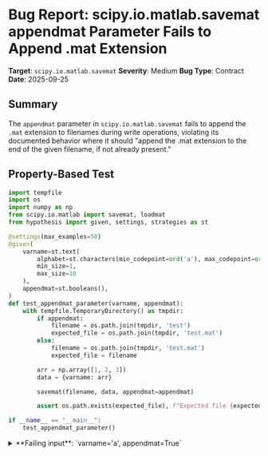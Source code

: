 # Bug Report: scipy.io.matlab.savemat appendmat Parameter Fails to Append .mat Extension

**Target**: `scipy.io.matlab.savemat`
**Severity**: Medium
**Bug Type**: Contract
**Date**: 2025-09-25

## Summary

The `appendmat` parameter in `scipy.io.matlab.savemat` fails to append the `.mat` extension to filenames during write operations, violating its documented behavior where it should "append the .mat extension to the end of the given filename, if not already present."

## Property-Based Test

```python
import tempfile
import os
import numpy as np
from scipy.io.matlab import savemat, loadmat
from hypothesis import given, settings, strategies as st

@settings(max_examples=50)
@given(
    varname=st.text(
        alphabet=st.characters(min_codepoint=ord('a'), max_codepoint=ord('z')),
        min_size=1,
        max_size=10
    ),
    appendmat=st.booleans(),
)
def test_appendmat_parameter(varname, appendmat):
    with tempfile.TemporaryDirectory() as tmpdir:
        if appendmat:
            filename = os.path.join(tmpdir, 'test')
            expected_file = os.path.join(tmpdir, 'test.mat')
        else:
            filename = os.path.join(tmpdir, 'test.mat')
            expected_file = filename

        arr = np.array([1, 2, 3])
        data = {varname: arr}

        savemat(filename, data, appendmat=appendmat)

        assert os.path.exists(expected_file), f"Expected file {expected_file} does not exist"

if __name__ == "__main__":
    test_appendmat_parameter()
```

<details>

<summary>
**Failing input**: `varname='a', appendmat=True`
</summary>
```
Traceback (most recent call last):
  File "/home/npc/pbt/agentic-pbt/worker_/8/hypo.py", line 33, in <module>
    test_appendmat_parameter()
    ~~~~~~~~~~~~~~~~~~~~~~~~^^
  File "/home/npc/pbt/agentic-pbt/worker_/8/hypo.py", line 8, in test_appendmat_parameter
    @given(

  File "/home/npc/miniconda/lib/python3.13/site-packages/hypothesis/core.py", line 2124, in wrapped_test
    raise the_error_hypothesis_found
  File "/home/npc/pbt/agentic-pbt/worker_/8/hypo.py", line 30, in test_appendmat_parameter
    assert os.path.exists(expected_file), f"Expected file {expected_file} does not exist"
           ~~~~~~~~~~~~~~^^^^^^^^^^^^^^^
AssertionError: Expected file /tmp/tmpp70zqc4i/test.mat does not exist
Falsifying example: test_appendmat_parameter(
    varname='a',  # or any other generated value
    appendmat=True,
)
Explanation:
    These lines were always and only run by failing examples:
        /home/npc/pbt/agentic-pbt/worker_/8/hypo.py:19
```
</details>

## Reproducing the Bug

```python
import tempfile
import os
import numpy as np
from scipy.io.matlab import savemat, loadmat

with tempfile.TemporaryDirectory() as tmpdir:
    # Test case: using savemat with appendmat=True (default)
    filename = os.path.join(tmpdir, 'test')
    arr = np.array([1, 2, 3])
    data = {'a': arr}

    print("=== Testing savemat with appendmat=True ===")
    print(f"Filename provided: {filename}")
    print(f"appendmat parameter: True")

    savemat(filename, data, appendmat=True)

    print("\nFiles created in directory:")
    files = os.listdir(tmpdir)
    print(f"  Actual: {files}")
    print(f"  Expected: ['test.mat']")

    filename_with_mat = os.path.join(tmpdir, 'test.mat')
    filename_without_mat = os.path.join(tmpdir, 'test')

    print(f"\nFile existence check:")
    print(f"  'test.mat' exists: {os.path.exists(filename_with_mat)}")
    print(f"  'test' exists: {os.path.exists(filename_without_mat)}")

    print("\n=== Verifying the bug ===")
    if os.path.exists(filename_without_mat) and not os.path.exists(filename_with_mat):
        print("BUG CONFIRMED: savemat created 'test' instead of 'test.mat' when appendmat=True")
    else:
        print("Bug not reproduced")

    print("\n=== Testing loadmat for comparison ===")
    print("Now testing if loadmat correctly handles appendmat=True...")

    # First save with explicit .mat extension
    filename_explicit = os.path.join(tmpdir, 'test2.mat')
    savemat(filename_explicit, data, appendmat=False)
    print(f"Saved file with explicit .mat: {filename_explicit}")

    # Now try to load without .mat extension but with appendmat=True
    filename_load = os.path.join(tmpdir, 'test2')
    print(f"Loading with filename: {filename_load} and appendmat=True")
    try:
        loaded_data = loadmat(filename_load, appendmat=True)
        print(f"SUCCESS: loadmat correctly found 'test2.mat' when given 'test2' with appendmat=True")
        print(f"Loaded data: {loaded_data['a']}")
    except FileNotFoundError as e:
        print(f"FAILED: loadmat couldn't find the file: {e}")

    print("\n=== Summary ===")
    print("savemat with appendmat=True: FAILS to append .mat extension")
    print("loadmat with appendmat=True: CORRECTLY appends .mat extension")
    print("This inconsistency confirms the bug in savemat.")
```

<details>

<summary>
Output showing the bug
</summary>
```
=== Testing savemat with appendmat=True ===
Filename provided: /tmp/tmpopu8gqez/test
appendmat parameter: True

Files created in directory:
  Actual: ['test']
  Expected: ['test.mat']

File existence check:
  'test.mat' exists: False
  'test' exists: True

=== Verifying the bug ===
BUG CONFIRMED: savemat created 'test' instead of 'test.mat' when appendmat=True

=== Testing loadmat for comparison ===
Now testing if loadmat correctly handles appendmat=True...
Saved file with explicit .mat: /tmp/tmpopu8gqez/test2.mat
Loading with filename: /tmp/tmpopu8gqez/test2 and appendmat=True
SUCCESS: loadmat correctly found 'test2.mat' when given 'test2' with appendmat=True
Loaded data: [[1 2 3]]

=== Summary ===
savemat with appendmat=True: FAILS to append .mat extension
loadmat with appendmat=True: CORRECTLY appends .mat extension
This inconsistency confirms the bug in savemat.
```
</details>

## Why This Is A Bug

The `savemat` function's documentation explicitly states that when `appendmat=True` (which is the default value), it should "append the .mat extension to the end of the given filename, if not already present." This is documented in `/scipy/io/matlab/_mio.py` lines 274-276:

```python
appendmat : bool, optional
    True (the default) to append the .mat extension to the end of the
    given filename, if not already present.
```

However, the actual behavior contradicts this documentation:
1. When calling `savemat('test', data, appendmat=True)`, the function creates a file named 'test' instead of 'test.mat'
2. The default value of `appendmat` is `True`, meaning most users are affected by this bug
3. The same `appendmat` parameter works correctly in `loadmat`, creating an inconsistency within the same module
4. This breaks MATLAB interoperability since MATLAB expects files with the `.mat` extension

## Relevant Context

The root cause lies in the `_open_file` function at `/scipy/io/matlab/_mio.py:25-49`. The function only appends `.mat` when the initial `open()` call fails with an OSError:

- For read mode (`'rb'`): `open()` fails when the file doesn't exist, triggering the exception handler that appends `.mat`
- For write mode (`'wb'`): `open()` succeeds immediately (creating the file), so the exception handler never runs and `.mat` is never appended

This explains why `loadmat` (which opens files for reading) works correctly while `savemat` (which opens files for writing) fails.

Documentation reference: https://docs.scipy.org/doc/scipy/reference/generated/scipy.io.savemat.html

## Proposed Fix

```diff
--- a/scipy/io/matlab/_mio.py
+++ b/scipy/io/matlab/_mio.py
@@ -35,17 +35,15 @@ def _open_file(file_like, appendmat, mode='rb'):
     if reqs.issubset(dir(file_like)):
         return file_like, False

+    if isinstance(file_like, str) and appendmat and not file_like.endswith('.mat'):
+        file_like += '.mat'
+
     try:
         return open(file_like, mode), True
     except OSError as e:
-        # Probably "not found"
-        if isinstance(file_like, str):
-            if appendmat and not file_like.endswith('.mat'):
-                file_like += '.mat'
-            return open(file_like, mode), True
-        else:
-            raise OSError(
-                'Reader needs file name or open file-like object'
-            ) from e
+        raise OSError(
+            'Reader needs file name or open file-like object'
+        ) from e
```